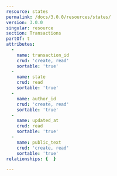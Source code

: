 ```yaml
---
resource: states
permalink: /docs/3.0.0/resources/states/
version: 3.0.0
singular: resource
section: Transactions
partOf: t
attributes:
  -
    name: transaction_id
    crud: 'create, read'
    sortable: 'true'
  -
    name: state
    crud: read
    sortable: 'true'
  -
    name: author_id
    crud: 'create, read'
    sortable: 'true'
  -
    name: updated_at
    crud: read
    sortable: 'true'
  -
    name: public_text
    crud: 'create, read'
    sortable: 'true'
relationships: {  }

---
```

